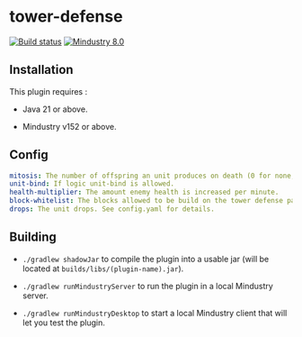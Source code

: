 # tower-defense

[![Build status](https://github.com/xpdustry/tower-defense/actions/workflows/build.yml/badge.svg?branch=master&event=push)](https://github.com/xpdustry/tower-defense/actions/workflows/build.yml)
[![Mindustry 8.0](https://img.shields.io/badge/Mindustry-8.0-ffd37f)](https://github.com/Anuken/Mindustry/releases)

## Installation

This plugin requires :

- Java 21 or above.

- Mindustry v152 or above.

## Config

```yml
mitosis: The number of offspring an unit produces on death (0 for none, 1+ to enable).
unit-bind: If logic unit-bind is allowed.
health-multiplier: The amount enemy health is increased per minute.
block-whitelist: The blocks allowed to be build on the tower defense path.
drops: The unit drops. See config.yaml for details.
```

## Building

- `./gradlew shadowJar` to compile the plugin into a usable jar (will be located
  at `builds/libs/(plugin-name).jar`).

- `./gradlew runMindustryServer` to run the plugin in a local Mindustry server.

- `./gradlew runMindustryDesktop` to start a local Mindustry client that will let you test the plugin.
